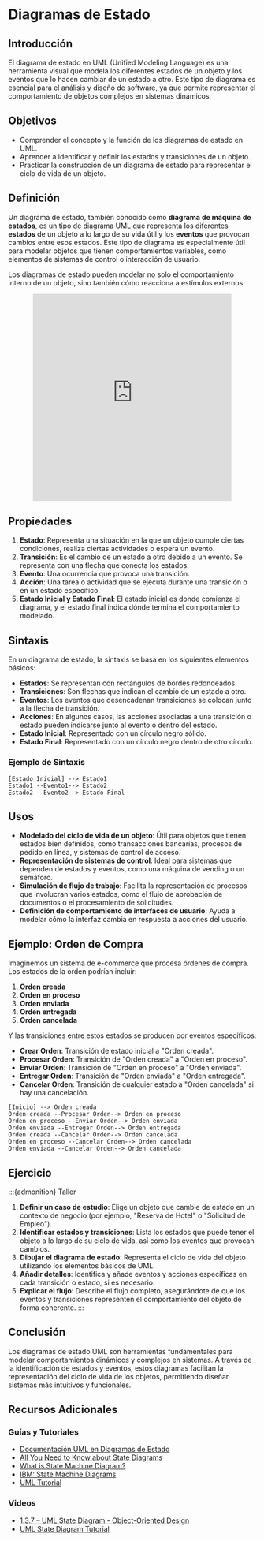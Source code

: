 # Diagramas de Estado

## Introducción

El diagrama de estado en UML (Unified Modeling Language) es una herramienta visual que modela los diferentes estados de un objeto y los eventos que lo hacen cambiar de un estado a otro. Este tipo de diagrama es esencial para el análisis y diseño de software, ya que permite representar el comportamiento de objetos complejos en sistemas dinámicos.

## Objetivos

- Comprender el concepto y la función de los diagramas de estado en UML.
- Aprender a identificar y definir los estados y transiciones de un objeto.
- Practicar la construcción de un diagrama de estado para representar el ciclo de vida de un objeto.

## Definición

Un diagrama de estado, también conocido como **diagrama de máquina de estados**, es un tipo de diagrama UML que representa los diferentes **estados** de un objeto a lo largo de su vida útil y los **eventos** que provocan cambios entre esos estados. Este tipo de diagrama es especialmente útil para modelar objetos que tienen comportamientos variables, como elementos de sistemas de control o interacción de usuario.

Los diagramas de estado pueden modelar no solo el comportamiento interno de un objeto, sino también cómo reacciona a estímulos externos.

<div align="center">

<iframe width="80%" height="420px" src="https://www.youtube.com/embed/_6TFVzBW7oo?si=odqnUpw8C1OxXaPL" title="YouTube video player" frameborder="0" allow="accelerometer; autoplay; clipboard-write; encrypted-media; gyroscope; picture-in-picture; web-share" referrerpolicy="strict-origin-when-cross-origin" allowfullscreen></iframe>

</div>

## Propiedades

1. **Estado**: Representa una situación en la que un objeto cumple ciertas condiciones, realiza ciertas actividades o espera un evento.
2. **Transición**: Es el cambio de un estado a otro debido a un evento. Se representa con una flecha que conecta los estados.
3. **Evento**: Una ocurrencia que provoca una transición.
4. **Acción**: Una tarea o actividad que se ejecuta durante una transición o en un estado específico.
5. **Estado Inicial y Estado Final**: El estado inicial es donde comienza el diagrama, y el estado final indica dónde termina el comportamiento modelado.

## Sintaxis

En un diagrama de estado, la sintaxis se basa en los siguientes elementos básicos:

- **Estados**: Se representan con rectángulos de bordes redondeados.
- **Transiciones**: Son flechas que indican el cambio de un estado a otro.
- **Eventos**: Los eventos que desencadenan transiciones se colocan junto a la flecha de transición.
- **Acciones**: En algunos casos, las acciones asociadas a una transición o estado pueden indicarse junto al evento o dentro del estado.
- **Estado Inicial**: Representado con un círculo negro sólido.
- **Estado Final**: Representado con un círculo negro dentro de otro círculo.

### Ejemplo de Sintaxis

```text
[Estado Inicial] --> Estado1
Estado1 --Evento1--> Estado2
Estado2 --Evento2--> Estado Final
```

## Usos

- **Modelado del ciclo de vida de un objeto**: Útil para objetos que tienen estados bien definidos, como transacciones bancarias, procesos de pedido en línea, y sistemas de control de acceso.
- **Representación de sistemas de control**: Ideal para sistemas que dependen de estados y eventos, como una máquina de vending o un semáforo.
- **Simulación de flujo de trabajo**: Facilita la representación de procesos que involucran varios estados, como el flujo de aprobación de documentos o el procesamiento de solicitudes.
- **Definición de comportamiento de interfaces de usuario**: Ayuda a modelar cómo la interfaz cambia en respuesta a acciones del usuario.

## Ejemplo: Orden de Compra

Imaginemos un sistema de e-commerce que procesa órdenes de compra. Los estados de la orden podrían incluir:

1. **Orden creada**
2. **Orden en proceso**
3. **Orden enviada**
4. **Orden entregada**
5. **Orden cancelada**

Y las transiciones entre estos estados se producen por eventos específicos:

- **Crear Orden**: Transición de estado inicial a "Orden creada".
- **Procesar Orden**: Transición de "Orden creada" a "Orden en proceso".
- **Enviar Orden**: Transición de "Orden en proceso" a "Orden enviada".
- **Entregar Orden**: Transición de "Orden enviada" a "Orden entregada".
- **Cancelar Orden**: Transición de cualquier estado a "Orden cancelada" si hay una cancelación.

```text
[Inicio] --> Orden creada
Orden creada --Procesar Orden--> Orden en proceso
Orden en proceso --Enviar Orden--> Orden enviada
Orden enviada --Entregar Orden--> Orden entregada
Orden creada --Cancelar Orden--> Orden cancelada
Orden en proceso --Cancelar Orden--> Orden cancelada
Orden enviada --Cancelar Orden--> Orden cancelada
```

## Ejercicio

:::{admonition} Taller
1. **Definir un caso de estudio**: Elige un objeto que cambie de estado en un contexto de negocio (por ejemplo, "Reserva de Hotel" o "Solicitud de Empleo").
2. **Identificar estados y transiciones**: Lista los estados que puede tener el objeto a lo largo de su ciclo de vida, así como los eventos que provocan cambios.
3. **Dibujar el diagrama de estado**: Representa el ciclo de vida del objeto utilizando los elementos básicos de UML.
4. **Añadir detalles**: Identifica y añade eventos y acciones específicas en cada transición o estado, si es necesario.
5. **Explicar el flujo**: Describe el flujo completo, asegurándote de que los eventos y transiciones representen el comportamiento del objeto de forma coherente.
:::

## Conclusión

Los diagramas de estado UML son herramientas fundamentales para modelar comportamientos dinámicos y complejos en sistemas. A través de la identificación de estados y eventos, estos diagramas facilitan la representación del ciclo de vida de los objetos, permitiendo diseñar sistemas más intuitivos y funcionales.

## Recursos Adicionales

### Guías y Tutoriales

- [Documentación UML en Diagramas de Estado](https://www.uml-diagrams.org/state-machine-diagrams.html)
- [All You Need to Know about State Diagrams](https://www.visual-paradigm.com/guide/uml-unified-modeling-language/about-state-diagrams/)
- [What is State Machine Diagram?](https://www.visual-paradigm.com/guide/uml-unified-modeling-language/what-is-state-machine-diagram/)
- [IBM: State Machine Diagrams](https://www.ibm.com/docs/en/rational-soft-arch/9.6.1?topic=diagrams-state-machine)
- [UML Tutorial](https://creately.com/diagram-type/uml)

### Videos

- [1.3.7 – UML State Diagram - Object-Oriented Design](https://www.youtube.com/watch?v=qICdYjJA-Ps)
- [UML State Diagram Tutorial](https://www.youtube.com/watch?v=iaX11vYFhZ4)